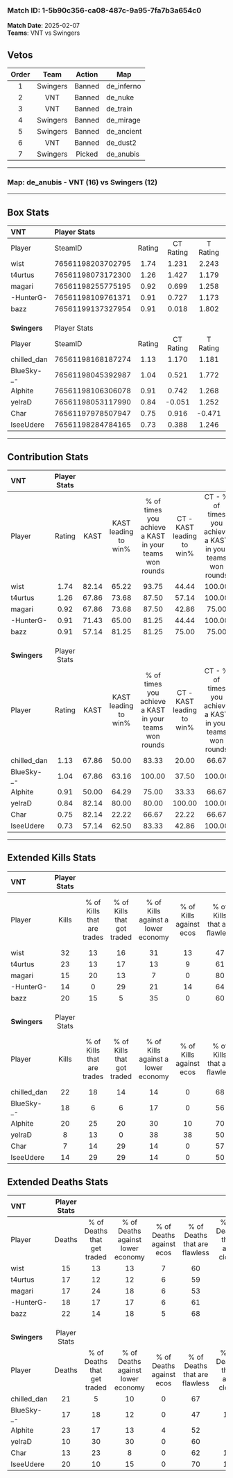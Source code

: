 ### Match ID: 1-5b90c356-ca08-487c-9a95-7fa7b3a654c0  
**Match Date**: 2025-02-07  
**Teams**: VNT vs Swingers  

## Vetos  

| Order | Team | Action | Map |
| :---: | :--: | :----: | --- |
| 1 | Swingers | Banned | de_inferno |
| 2 | VNT | Banned | de_nuke |
| 3 | VNT | Banned | de_train |
| 4 | Swingers | Banned | de_mirage |
| 5 | Swingers | Banned | de_ancient |
| 6 | VNT | Banned | de_dust2 |
| 7 | Swingers | Picked | de_anubis |

---  

### **Map**: de_anubis - VNT (16) vs Swingers (12)  
---  

## Box Stats  

| **VNT**      | Player Stats      |        |           |          |       |       |       |         |        |      |     |
| :- | :- | :-: | :-: | :-: | :-: | :-: | :-: | :-: | :-: | :-: | :-: |
| Player       | SteamID           | Rating | CT Rating | T Rating | KAST  |  ADR  | Kills | Assists | Deaths | K/D  | HS% |
| wist         | 76561198203702795 |  1.74  |   1.231   |  2.243   | 82.14 | 112.8 |  32   |    3    |   15   | 2.13 | 62  |
| t4urtus      | 76561198073172300 |  1.26  |   1.427   |  1.179   | 67.86 | 90.0  |  23   |    7    |   17   | 1.35 | 13  |
| magari       | 76561198255775195 |  0.92  |   0.699   |  1.258   | 67.86 | 63.6  |  15   |    6    |   17   | 0.88 | 40  |
| -HunterG-    | 76561198109761371 |  0.91  |   0.727   |  1.173   | 71.43 | 66.0  |  14   |    7    |   18   | 0.78 | 50  |
| bazz         | 76561199137327954 |  0.91  |   0.018   |  1.802   | 57.14 | 68.2  |  20   |    5    |   22   | 0.91 | 65  |
|              |                   |        |           |          |       |       |       |         |        |      |     |
|              |                   |        |           |          |       |       |       |         |        |      |     |
|              |                   |        |           |          |       |       |       |         |        |      |     |
| **Swingers** | Player Stats      |        |           |          |       |       |       |         |        |      |     |
| Player       | SteamID           | Rating | CT Rating | T Rating | KAST  |  ADR  | Kills | Assists | Deaths | K/D  | HS% |
| chilled_dan  | 76561198168187274 |  1.13  |   1.170   |  1.181   | 67.86 | 83.1  |  22   |    7    |   21   | 1.05 | 68  |
| BlueSky-_-   | 76561198045392987 |  1.04  |   0.521   |  1.772   | 67.86 | 75.3  |  18   |    4    |   17   | 1.06 | 72  |
| Alphite      | 76561198106306078 |  0.91  |   0.742   |  1.268   | 50.00 | 89.5  |  20   |    5    |   23   | 0.87 | 60  |
| yelraD       | 76561198053117990 |  0.84  |  -0.051   |  1.252   | 82.14 | 35.3  |   8   |    3    |   10   | 0.80 | 75  |
| Char         | 76561197978507947 |  0.75  |   0.916   |  -0.471  | 82.14 | 34.2  |   7   |    2    |   13   | 0.54 | 14  |
| IseeUdere    | 76561198284784165 |  0.73  |   0.388   |  1.246   | 57.14 | 61.3  |  14   |    2    |   20   | 0.70 | 92  |
---  

## Contribution Stats  

| **VNT**      | Player Stats |       |                      |                                                        |                           |                                                             |                          |                                                            |
| :- | :-: | :-: | :-: | :-: | :-: | :-: | :-: | :-: |
| Player       |    Rating    | KAST  | KAST leading to win% | % of times you achieve a KAST in your teams won rounds | CT - KAST leading to win% | CT - % of times you achieve a KAST in your teams won rounds | T - KAST leading to win% | T - % of times you achieve a KAST in your teams won rounds |
| wist         |     1.74     | 82.14 |        65.22         |                         93.75                          |           44.44           |                           100.00                            |          78.57           |                           91.67                            |
| t4urtus      |     1.26     | 67.86 |        73.68         |                         87.50                          |           57.14           |                           100.00                            |          83.33           |                           83.33                            |
| magari       |     0.92     | 67.86 |        73.68         |                         87.50                          |           42.86           |                            75.00                            |          91.67           |                           91.67                            |
| -HunterG-    |     0.91     | 71.43 |        65.00         |                         81.25                          |           44.44           |                           100.00                            |          81.82           |                           75.00                            |
| bazz         |     0.91     | 57.14 |        81.25         |                         81.25                          |           75.00           |                            75.00                            |          83.33           |                           83.33                            |
|              |              |       |                      |                                                        |                           |                                                             |                          |                                                            |
|              |              |       |                      |                                                        |                           |                                                             |                          |                                                            |
|              |              |       |                      |                                                        |                           |                                                             |                          |                                                            |
| **Swingers** | Player Stats |       |                      |                                                        |                           |                                                             |                          |                                                            |
| Player       |    Rating    | KAST  | KAST leading to win% | % of times you achieve a KAST in your teams won rounds | CT - KAST leading to win% | CT - % of times you achieve a KAST in your teams won rounds | T - KAST leading to win% | T - % of times you achieve a KAST in your teams won rounds |
| chilled_dan  |     1.13     | 67.86 |        50.00         |                         83.33                          |           20.00           |                            66.67                            |          80.00           |                           88.89                            |
| BlueSky-_-   |     1.04     | 67.86 |        63.16         |                         100.00                         |           37.50           |                           100.00                            |          81.82           |                           100.00                           |
| Alphite      |     0.91     | 50.00 |        64.29         |                         75.00                          |           33.33           |                            66.67                            |          87.50           |                           77.78                            |
| yelraD       |     0.84     | 82.14 |        80.00         |                         80.00                          |          100.00           |                           100.00                            |          77.78           |                           77.78                            |
| Char         |     0.75     | 82.14 |        22.22         |                         66.67                          |           22.22           |                            66.67                            |           0.00           |                            0.00                            |
| IseeUdere    |     0.73     | 57.14 |        62.50         |                         83.33                          |           42.86           |                           100.00                            |          77.78           |                           77.78                            |
---  

## Extended Kills Stats  

| **VNT**      | Player Stats |                            |                            |                                    |                         |                              |                                 |                                       |                    |           |
| :- | :-: | :-: | :-: | :-: | :-: | :-: | :-: | :-: | :-: | :-: |
| Player       |    Kills     | % of Kills that are trades | % of Kills that got traded | % of Kills against a lower economy | % of Kills against ecos | % of Kills that are flawless | % of Kills that are close duels | % of Kills that are assisted by flash | Pistol Round Kills | AWP Kills |
| wist         |      32      |             13             |             16             |                 31                 |           13            |              47              |                9                |                   6                   |         0          |     1     |
| t4urtus      |      23      |             13             |             17             |                 13                 |            9            |              61              |               13                |                   0                   |         12         |     0     |
| magari       |      15      |             20             |             13             |                 7                  |            0            |              80              |                0                |                   0                   |         0          |     2     |
| -HunterG-    |      14      |             0              |             29             |                 21                 |           14            |              64              |                7                |                   0                   |         0          |     0     |
| bazz         |      20      |             15             |             5              |                 35                 |            0            |              60              |               10                |                   0                   |         0          |     3     |
|              |              |                            |                            |                                    |                         |                              |                                 |                                       |                    |           |
|              |              |                            |                            |                                    |                         |                              |                                 |                                       |                    |           |
|              |              |                            |                            |                                    |                         |                              |                                 |                                       |                    |           |
| **Swingers** | Player Stats |                            |                            |                                    |                         |                              |                                 |                                       |                    |           |
| Player       |    Kills     | % of Kills that are trades | % of Kills that got traded | % of Kills against a lower economy | % of Kills against ecos | % of Kills that are flawless | % of Kills that are close duels | % of Kills that are assisted by flash | Pistol Round Kills | AWP Kills |
| chilled_dan  |      22      |             18             |             14             |                 14                 |            0            |              68              |                5                |                   0                   |         0          |     2     |
| BlueSky-_-   |      18      |             6              |             6              |                 17                 |            0            |              56              |                6                |                   0                   |         0          |     3     |
| Alphite      |      20      |             25             |             20             |                 30                 |           10            |              70              |                0                |                   5                   |         0          |     1     |
| yelraD       |      8       |             13             |             0              |                 38                 |           38            |              50              |                0                |                   0                   |         0          |     0     |
| Char         |      7       |             14             |             29             |                 14                 |            0            |              57              |                0                |                   0                   |         0          |     0     |
| IseeUdere    |      14      |             29             |             29             |                 14                 |            0            |              50              |                7                |                   0                   |         0          |     2     |
## Extended Deaths Stats  

| **VNT**      | Player Stats |                             |                                   |                          |                               |                            |                           |               |
| :- | :-: | :-: | :-: | :-: | :-: | :-: | :-: | :-: |
| Player       |    Deaths    | % of Deaths that get traded | % of Deaths against lower economy | % of Deaths against ecos | % of Deaths that are flawless | % of Deaths that are close | % of Deaths while blinded | Deaths to AWP |
| wist         |      15      |             13              |                13                 |            7             |              60               |             0              |             7             |       0       |
| t4urtus      |      17      |             12              |                12                 |            6             |              59               |             6              |             0             |       0       |
| magari       |      17      |             24              |                18                 |            6             |              53               |             6              |             0             |       0       |
| -HunterG-    |      18      |             17              |                17                 |            6             |              61               |             0              |             0             |       0       |
| bazz         |      22      |             14              |                18                 |            5             |              68               |             5              |             0             |       0       |
|              |              |                             |                                   |                          |                               |                            |                           |               |
|              |              |                             |                                   |                          |                               |                            |                           |               |
|              |              |                             |                                   |                          |                               |                            |                           |               |
| **Swingers** | Player Stats |                             |                                   |                          |                               |                            |                           |               |
| Player       |    Deaths    | % of Deaths that get traded | % of Deaths against lower economy | % of Deaths against ecos | % of Deaths that are flawless | % of Deaths that are close | % of Deaths while blinded | Deaths to AWP |
| chilled_dan  |      21      |              5              |                10                 |            0             |              67               |             0              |             0             |       1       |
| BlueSky-_-   |      17      |             18              |                12                 |            0             |              47               |             18             |             0             |       4       |
| Alphite      |      23      |             17              |                13                 |            4             |              52               |             9              |             4             |       3       |
| yelraD       |      10      |             30              |                30                 |            0             |              60               |             0              |             0             |       1       |
| Char         |      13      |             23              |                 8                 |            0             |              62               |             15             |             0             |       0       |
| IseeUdere    |      20      |             10              |                15                 |            0             |              70               |             10             |             5             |       3       |
